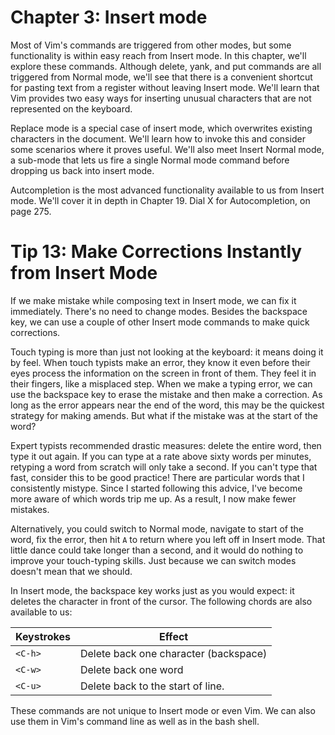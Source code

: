 Chapter 3: Insert mode
======================

Most of Vim's commands are triggered from other modes, but some functionality
is within easy reach from Insert mode. In this chapter, we'll explore these
commands. Although delete, yank, and put commands are all triggered from Normal
mode, we'll see that there is a convenient shortcut for pasting text from a
register without leaving Insert mode. We'll learn that Vim provides two easy
ways for inserting unusual characters that are not represented on the keyboard.

Replace mode is a special case of insert mode, which overwrites existing
characters in the document. We'll learn how to invoke this and consider some
scenarios where it proves useful. We'll also meet Insert Normal mode, a
sub-mode that lets us fire a single Normal mode command before dropping us back
into insert mode.

Autcompletion is the most advanced functionality available to us from Insert
mode. We'll cover it in depth in Chapter 19. Dial X for Autocompletion, on page
275.

Tip 13: Make Corrections Instantly from Insert Mode
===================================================

If we make mistake while composing text in Insert mode, we can fix it
immediately. There's no need to change modes. Besides the backspace key, we can
use a couple of other Insert mode commands to make quick corrections.

Touch typing is more than just not looking at the keyboard: it means doing it
by feel. When touch typists make an error, they know it even before their eyes
process the information on the screen in front of them. They feel it in their
fingers, like a misplaced step.
 When we make a typing error, we can use the backspace key to erase the mistake
and then make a correction. As long as the error appears near the end of the
word, this may be the quickest strategy for making amends. But what if the
mistake was at the start of the word?

Expert typists recommended drastic measures: delete the entire word, then type
it out again. If you can type at a rate above sixty words per minutes, retyping
a word from scratch will only take a second. If you can't type that fast,
consider this to be good practice! There are particular words that I
consistently mistype. Since I started following this advice, I've become more
aware of which words trip me up. As a result, I now make fewer mistakes.

Alternatively, you could switch to Normal mode, navigate to start of the word,
fix the error, then hit `A` to return where you left off in Insert mode. That
little dance could take longer than a second, and it would do nothing to
improve your touch-typing skills. Just because we can switch modes doesn't mean
that we should.

In Insert mode, the backspace key works  just as you would expect: it deletes
the character in front of the cursor. The following chords are also available
to us:

Keystrokes |     Effect
-----------|------------------------------------------
`<C-h>`    |     Delete back one character (backspace)
`<C-w>`    |     Delete back one word
`<C-u>`    |     Delete back to the start of line.

These commands are not unique to Insert mode or even Vim. We can also use them
in Vim's command line as well as in the bash shell.

